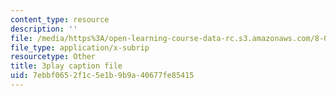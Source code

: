 ```yaml
---
content_type: resource
description: ''
file: /media/https%3A/open-learning-course-data-rc.s3.amazonaws.com/8-01sc-classical-mechanics-fall-2016/7ebbf0652f1c5e1b9b9a40677fe85415_w7z_z-lucyU.vtt
file_type: application/x-subrip
resourcetype: Other
title: 3play caption file
uid: 7ebbf065-2f1c-5e1b-9b9a-40677fe85415
---
```

